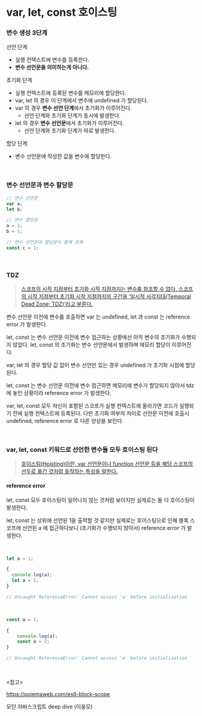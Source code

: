 # var, let, const 호이스팅

### 변수 생성 3단계

선언 단계

- 실행 컨텍스트에 변수를 등록한다.
- **변수 선언문을 의미하는게 아니다.**

초기화 단계

- 실행 컨텍스트에 등록된 변수를 메모리에 할당한다.
- var, let 의 경우 이 단계에서 변수에 undefined 가 할당된다.
- var 의 경우 **변수 선언 단계**에서 초기화가 이루어진다.
  - 선언 단계와 초기화 단계가 동시에 발생한다.
- let 의 경우 **변수 선언문**에서 초기화가 이루어진다.
  - 선언 단계와 초기화 단계가 따로 발생한다.

할당 단계

- 변수 선언문에 작성한 값을 변수에 할당한다.

<br>

### 변수 선언문과 변수 할당문

```javascript
// 변수 선언문
var a;
let b;

// 변수 할당문
a = 1;
b = 1;

// 변수 선언문과 할당문이 함께 존재
const c = 1;
```

<br>

### TDZ

> [스코프의 시작 지점부터 초기화 시작 지점까지는 변수를 참조할 수 없다. 스코프의 시작 지점부터 초기화 시작 지점까지의 구간을 ‘일시적 사각지대(Temporal Dead Zone; TDZ)’라고 부른다.](https://poiemaweb.com/es6-block-scope#13-%ED%98%B8%EC%9D%B4%EC%8A%A4%ED%8C%85)

변수 선언문 이전에 변수를 호출하면 var 는 undefined, let 과 const 는 reference error 가 발생한다.

let, const 는 변수 선언문 이전에 변수 접근하는 상황에선 아직 변수의 초기화가 수행되지 않았다. let, const 의 초기화는 변수 선언문에서 발생하며 메모리 할당이 이루어진다.

var, let 의 경우 할당 값 없이 변수 선언만 있는 경우 undefined 가 초기화 시점에 할당된다.

let, const 는 변수 선언문 이전에 변수 접근하면 메모리에 변수가 할당되지 않아서 tdz 에 놓인 상황이라 reference error 가 발생한다.

var, let, const 모두 자신이 포함된 스코프가 실행 컨텍스트에 올라가면 코드가 실행되기 전에 실행 컨텍스트에 등록된다. 다만 초기화 여부의 차이로 선언문 이전에 호출시 undefined, reference error 로 다른 양상을 보인다.

<br>

### var, let, const 키워드로 선언한 변수들 모두 호이스팅 된다

> [호이스팅(Hoisting)이란, var 선언문이나 function 선언문 등을 해당 스코프의 선두로 옮긴 것처럼 동작하는 특성을 말한다.](https://poiemaweb.com/es6-block-scope#13-%ED%98%B8%EC%9D%B4%EC%8A%A4%ED%8C%85)

#### reference error

let, const 모두 호이스팅이 일어나지 않는 것처럼 보이지만 실제로는 둘 다 호이스팅이 발생한다.

let, const 는 상위에 선언된 1을 출력할 것 같지만 실제로는 호이스팅으로 인해 블록 스코프에 선언된 a 에 접근하다보니 (초기화가 수행되지 않아서) reference error 가 발생한다.

<br>

```javascript
let a = 1;

{
  console.log(a);
  let a = 2;
}

// Uncaught ReferenceError: Cannot access 'a' before initialization
```

<br>

```javascript
const a = 1;

{
    console.log(a);
    const a = 2;
}

// Uncaught ReferenceError: Cannot access 'a' before initialization
```

<br>

<참고>

https://poiemaweb.com/es6-block-scope

모던 자바스크립트 deep dive (이웅모)

